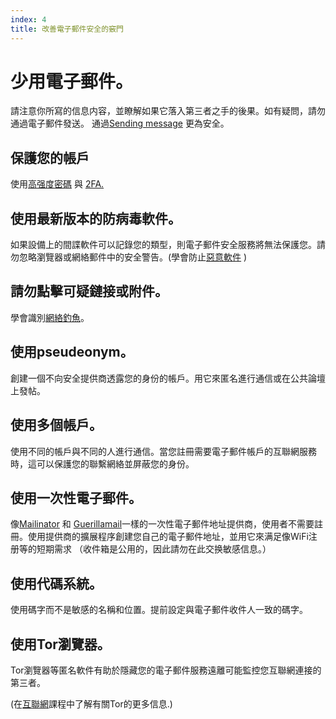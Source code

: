 ```yaml
---
index: 4
title: 改善電子郵件安全的竅門
---
```

# 少用電子郵件。

請注意你所寫的信息内容，並瞭解如果它落入第三者之手的後果。如有疑問，請勿通過電子郵件發送。 通過[Sending message](umbrella://communications/sending-a-message) 更為安全。

## 保護您的帳戶

使用[高强度密碼](umbrella://information/passwords/beginner) 與 [2FA.](umbrella://information/passwords/advanced)

## 使用最新版本的防病毒軟件。

如果設備上的間諜軟件可以記錄您的類型，則電子郵件安全服務將無法保護您。請勿忽略瀏覽器或網絡郵件中的安全警告。(學會防止[惡意軟件](umbrella://information/malware) )

## 請勿點擊可疑鏈接或附件。

學會識別[網絡釣魚](umbrella://communications/phishing)。

## 使用pseudeonym。

創建一個不向安全提供商透露您的身份的帳戶。用它來匿名進行通信或在公共論壇上發帖。

## 使用多個帳戶。

使用不同的帳戶與不同的人進行通信。當您註冊需要電子郵件帳戶的互聯網服務時，這可以保護您的聯繫網絡並屏蔽您的身份。

## 使用一次性電子郵件。

像[Mailinator](https://www.mailinator.com/) 和 [Guerillamail](https://www.guerrillamail.com/)一樣的一次性電子郵件地址提供商，使用者不需要註冊。使用提供商的擴展程序創建您自己的電子郵件地址，並用它來满足像WiFi注册等的短期需求 （收件箱是公用的，因此請勿在此交换敏感信息。）

## 使用代碼系統。

使用碼字而不是敏感的名稱和位置。提前設定與電子郵件收件人一致的碼字。

## 使用Tor瀏覽器。

Tor瀏覽器等匿名軟件有助於隱藏您的電子郵件服務遠離可能監控您互聯網連接的第三者。

(在[互聯網](umbrella://communications/the-internet)課程中了解有關Tor的更多信息.)